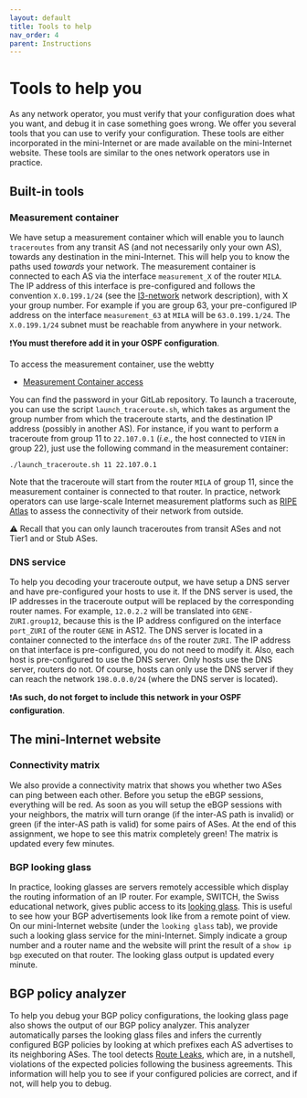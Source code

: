 ```yaml
---
layout: default
title: Tools to help
nav_order: 4
parent: Instructions
---
```


# Tools to help you

As any network operator, you must verify that your configuration does what you
want, and debug it in case something goes wrong. We offer you several tools that
you can use to verify your configuration. These tools are either incorporated in the mini-Internet
or are made available on the mini-Internet website.
These tools are similar to the ones network operators use in practice.

## Built-in tools

### Measurement container
We have setup a measurement container which will enable you
to launch `traceroutes` from any transit AS (and not
necessarily only your own AS), towards any destination in the mini-Internet. This will
help you to know the paths used _towards_ your network.
The measurement container is connected to each AS via the interface `measurement_X` of
the router `MILA`. The IP address of this interface is pre-configured and follows
the convention `X.0.199.1/24` (see the [l3-network](1.2-Your-mini-Internet#l3-topology) network description),
with X your group number. For example if you are group 63, your pre-configured IP address on the interface
`measurement_63` at `MILA` will be `63.0.199.1/24`.
The `X.0.199.1/24` subnet must be reachable from anywhere in your network.

❗️**You must therefore add it in your OSPF configuration**.

To access the measurement container, use the webtty

<!-- TODO: Add webtty for measurement container -->
- [Measurement Container access](../as99)

You can find the password in your GitLab repository.
To launch a traceroute, you can use the script
`launch_traceroute.sh`, which takes as argument the group number from
which the traceroute starts, and the destination IP address (possibly in another AS).
For instance, if you want to perform a traceroute from group 11 to `22.107.0.1`
(_i.e.,_ the host connected to `VIEN` in group 22), just use the following command
in the measurement container:

```
./launch_traceroute.sh 11 22.107.0.1
```

Note that the traceroute will start from the router `MILA` of group 11, since
the measurement container is connected to that router.
In practice, network operators can use large-scale Internet measurement platforms
such as [RIPE Atlas](https://atlas.ripe.net) to assess the connectivity
of their network from outside.

⚠️ Recall that you can only launch traceroutes from transit ASes and not Tier1 and or Stub ASes.

### DNS service

To help you decoding your traceroute output, we have setup a
DNS server and have pre-configured your hosts to use it.
If the DNS server is used, the IP addresses in the traceroute output will be replaced
by the corresponding router names.
For example, `12.0.2.2` will
be translated into `GENE-ZURI.group12`, because this is the IP address configured
on the interface `port_ZURI` of the router `GENE` in AS12.
The DNS server is located in a container connected to the interface `dns` of the
router `ZURI`. The IP address on that interface is pre-configured, you do not need
to modify it. Also, each host is pre-configured to use the DNS server.
Only hosts use the DNS server, routers do not. Of course, hosts can only
use the DNS server if they can reach the network `198.0.0.0/24` (where the DNS server
is located).

❗️**As such, do not forget to include this network in your OSPF configuration**.

## The mini-Internet website

<!-- TODO: Add new pacnog site -->
<!-- The mini-Internet [website](http://duvel.ethz.ch), available at `http://duvel.ethz.ch`, offers the following monitoring tools. -->

### Connectivity matrix
We also provide a connectivity matrix that shows you whether two ASes can ping between each other.
Before you setup the eBGP sessions, everything will be red.
As soon as you will setup the eBGP sessions with your neighbors,
the matrix will turn orange (if the inter-AS path is invalid)
or green (if the inter-AS path is valid) for some pairs of ASes. At the end of this assignment,
we hope to see this matrix completely green!
The matrix is updated every few minutes.

### BGP looking glass
In practice, looking glasses are servers remotely accessible which display the routing information
of an IP router. For example, SWITCH, the Swiss educational network, gives public
access to its [looking glass](https://www.switch.ch/network/tools/lookingglass/).
This is useful to see how your BGP advertisements look like from a remote point of view.
On our mini-Internet website (under the `looking glass` tab), we provide such a looking glass service for the mini-Internet.
Simply indicate a group number and a router name and the website will print the result of a `show ip bgp` executed on that router.
The looking glass output is updated every minute.

## BGP policy analyzer
To help you debug your BGP policy configurations, the looking glass page also shows the output of our BGP policy analyzer.
This analyzer automatically parses the looking glass files and infers the currently configured BGP policies by looking at which prefixes each AS advertises to its neighboring ASes.
The tool detects [Route Leaks](https://tools.ietf.org/html/rfc7908#section-2), which are, in a nutshell,
violations of the expected policies following the business agreements.
This information will help you to see if your configured policies are correct, and if not, will help you to debug.
